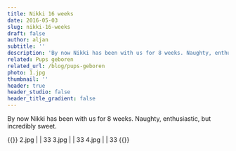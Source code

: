 ```yaml
---
title: Nikki 16 weeks
date: 2016-05-03
slug: nikki-16-weeks
draft: false
author: aljan
subtitle: ''
description: 'By now Nikki has been with us for 8 weeks. Naughty, enthusiastic, but incredibly sweet.'
related: Pups geboren
related_url: /blog/pups-geboren
photo: 1.jpg
thumbnail: ''
header: true
header_studio: false
header_title_gradient: false
---
```


By now Nikki has been with us for 8 weeks. Naughty, enthusiastic, but incredibly sweet.

<!-- Gallery -->
{{<photos footnote="" >}}
2.jpg | | 33
3.jpg | | 33
4.jpg | | 33
{{</photos>}}